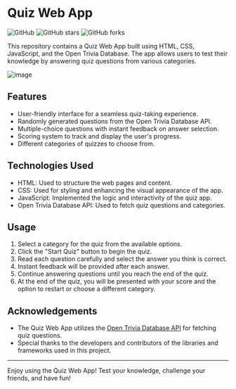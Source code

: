 # Quiz Web App

![GitHub](https://img.shields.io/github/license/alok-2002/Quizzify)
![GitHub stars](https://img.shields.io/github/stars/alok-2002/Quizzify)
![GitHub forks](https://img.shields.io/github/forks/alok-2002/Quizzify)

This repository contains a Quiz Web App built using HTML, CSS, JavaScript, and the Open Trivia Database. The app allows users to test their knowledge by answering quiz questions from various categories.

![image](https://github.com/Alok-2002/Quizzify/assets/93814546/8820d623-5e23-41c7-b86c-c58f656172da)


## Features

- User-friendly interface for a seamless quiz-taking experience.
- Randomly generated questions from the Open Trivia Database API.
- Multiple-choice questions with instant feedback on answer selection.
- Scoring system to track and display the user's progress.
- Different categories of quizzes to choose from.

## Technologies Used

- HTML: Used to structure the web pages and content.
- CSS: Used for styling and enhancing the visual appearance of the app.
- JavaScript: Implemented the logic and interactivity of the quiz app.
- Open Trivia Database API: Used to fetch quiz questions and categories.


## Usage

1. Select a category for the quiz from the available options.
2. Click the "Start Quiz" button to begin the quiz.
3. Read each question carefully and select the answer you think is correct.
4. Instant feedback will be provided after each answer.
5. Continue answering questions until you reach the end of the quiz.
6. At the end of the quiz, you will be presented with your score and the option to restart or choose a different category.


## Acknowledgements

- The Quiz Web App utilizes the [Open Trivia Database API](https://opentdb.com) for fetching quiz questions.
- Special thanks to the developers and contributors of the libraries and frameworks used in this project.

---

Enjoy using the Quiz Web App! Test your knowledge, challenge your friends, and have fun!
